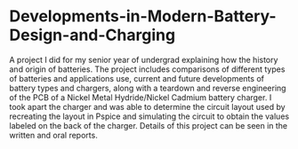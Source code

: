 # Developments-in-Modern-Battery-Design-and-Charging
A project I did for my senior year of undergrad explaining how the history and origin of batteries. The project includes comparisons of different types of batteries and applications use, current and future developments of battery types and chargers, along with a teardown and reverse engineering of the PCB of a Nickel Metal Hydride/Nickel Cadmium battery charger. I took apart the charger and was able to determine the circuit layout used by recreating the layout in Pspice and simulating the circuit to obtain the values labeled on the back of the charger. Details of this project can be seen in the written and oral reports.
